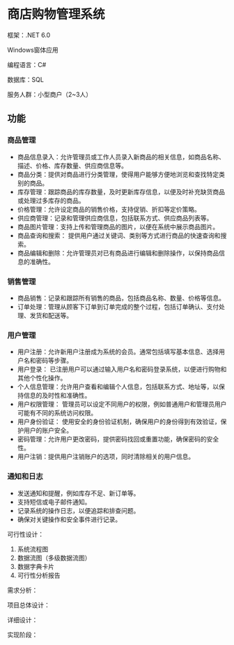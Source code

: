 # 商店购物管理系统

框架：.NET 6.0

Windows窗体应用

编程语言：C#

数据库：SQL

服务人群：小型商户（2~3人）



## 功能

### 商品管理

- 商品信息录入：允许管理员或工作人员录入新商品的相关信息，如商品名称、描述、价格、库存数量、供应商信息等。
- 商品分类：提供对商品进行分类管理，使得用户能够方便地浏览和查找特定类别的商品。
- 库存管理：跟踪商品的库存数量，及时更新库存信息，以便及时补充缺货商品或处理过多库存的商品。
- 价格管理：允许设定商品的销售价格，支持促销、折扣等定价策略。
- 供应商管理：记录和管理供应商信息，包括联系方式、供应商品列表等。
- 商品图片管理：支持上传和管理商品的图片，以便在系统中展示商品图片。
- 商品查询和搜索： 提供用户通过关键词、类别等方式进行商品的快速查询和搜索。
- 商品编辑和删除：允许管理员对已有商品进行编辑和删除操作，以保持商品信息的准确性。

### 销售管理

- 商品销售：记录和跟踪所有销售的商品，包括商品名称、数量、价格等信息。
- 订单处理：管理从顾客下订单到订单完成的整个过程，包括订单确认、支付处理、发货和配送等。

### 用户管理

- 用户注册：允许新用户注册成为系统的会员。通常包括填写基本信息、选择用户名和密码等步骤。
- 用户登录： 已注册用户可以通过输入用户名和密码登录系统，以便进行购物和其他个性化操作。
- 个人信息管理：允许用户查看和编辑个人信息，包括联系方式、地址等，以保持信息的及时性和准确性。
- 用户权限管理： 管理员可以设定不同用户的权限，例如普通用户和管理员用户可能有不同的系统访问权限。
- 用户身份验证： 使用安全的身份验证机制，确保用户的身份得到有效验证，保护用户的账户安全。
- 密码管理：允许用户更改密码，提供密码找回或重置功能，确保密码的安全性。
- 用户注销：提供用户注销账户的选项，同时清除相关的用户信息。

### 通知和日志

- 发送通知和提醒，例如库存不足、新订单等。
- 支持短信或电子邮件通知。
- 记录系统的操作日志，以便追踪和排查问题。
- 确保对关键操作和安全事件进行记录。



可行性设计：

1. 系统流程图
2. 数据流图（多级数据流图）
3. 数据字典卡片
4. 可行性分析报告

需求分析：

项目总体设计：

详细设计：

实现阶段：



